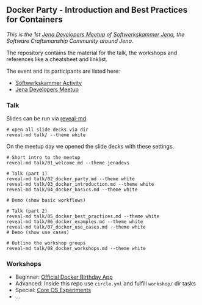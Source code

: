 ## Docker Party - Introduction and Best Practices for Containers

_This is the 1st [Jena Developers Meetup](www.meetup.com/jenadevs) of [Softwerkskammer Jena](https://www.softwerkskammer.org/groups/jena), the Software Craftsmanship Community around Jena._

The repository contains the material for the talk, the workshops and references like a cheatsheet and linklist.

The event and its participants are listed here:

* [Softwerkskammer Activity](https://www.softwerkskammer.org/activities/jenadevs-001)
* [Jena Developers Meetup](http://www.meetup.com/jenadevs/events/229510357)

### Talk

Slides can be run via [reveal-md](https://github.com/webpro/reveal-md).

```
# open all slide decks via dir
reveal-md talk/ --theme white
````

On the meetup day we opened the slide decks with these settings.

```
# Short intro to the meetup
reveal-md talk/01_welcome.md --theme jenadevs

# Talk (part 1)
reveal-md talk/02_docker_party.md --theme white
reveal-md talk/03_docker_introduction.md --theme white
reveal-md talk/04_docker_basics.md --theme white

# Demo (show basic workflows)

# Talk (part 2)
reveal-md talk/05_docker_best_practices.md --theme white
reveal-md talk/06_docker_examples.md --theme white
reveal-md talk/07_docker_use_cases.md --theme white
# Demo (show use cases)

# Outline the workshop groups
reveal-md talk/08_docker_workshops.md --theme white
```

### Workshops

* Beginner: [Official Docker Birthday App](https://github.com/docker/docker-birthday-3)
* Advanced: Inside this repo use `circle.yml` and fulfill `workshop/` dir tasks
* Special: [Core OS Experiments](https://github.com/jenadevs/coreos-vagrant)
* ...

